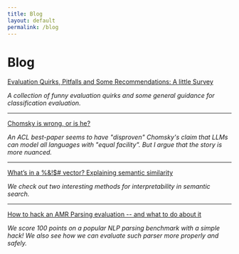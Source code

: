 ```yaml
---
title: Blog
layout: default
permalink: /blog
---
```


# Blog

[Evaluation Quirks, Pitfalls and Some Recommendations: A little Survey](https://www.juriopitz.com/2024/10/17/evaluation-pitfalls-metric-overview-tips)

*A collection of funny evaluation quirks and some general guidance for classification evaluation.*

---

[Chomsky is wrong, or is he?](https://www.juriopitz.com/2024/08/21/chomsky-llm.html)

*An ACL best-paper seems to have "disproven" Chomsky's claim that LLMs can model all languages with "equal facility". But I argue that the story is more nuanced.*

---

[What’s in a %&!$# vector? Explaining semantic similarity](https://www.juriopitz.com/2024/04/04/explain-text-similarity.html)

*We check out two interesting methods for interpretability in semantic search.*

---

[How to hack an AMR Parsing evaluation -- and what to do about it](https://www.juriopitz.com/2023/10/04/hacking-a-metric.html)

*We score 100 points on a popular NLP parsing benchmark with a simple hack! We also see how we can evaluate such parser more properly and safely.* 





